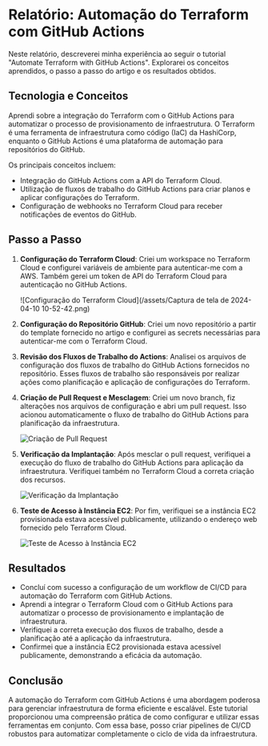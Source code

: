 # Relatório: Automação do Terraform com GitHub Actions

Neste relatório, descreverei minha experiência ao seguir o tutorial "Automate Terraform with GitHub Actions". Explorarei os conceitos aprendidos, o passo a passo do artigo e os resultados obtidos.

## Tecnologia e Conceitos

Aprendi sobre a integração do Terraform com o GitHub Actions para automatizar o processo de provisionamento de infraestrutura. O Terraform é uma ferramenta de infraestrutura como código (IaC) da HashiCorp, enquanto o GitHub Actions é uma plataforma de automação para repositórios do GitHub.

Os principais conceitos incluem:

- Integração do GitHub Actions com a API do Terraform Cloud.
- Utilização de fluxos de trabalho do GitHub Actions para criar planos e aplicar configurações do Terraform.
- Configuração de webhooks no Terraform Cloud para receber notificações de eventos do GitHub.

## Passo a Passo

1. **Configuração do Terraform Cloud**: Criei um workspace no Terraform Cloud e configurei variáveis de ambiente para autenticar-me com a AWS. Também gerei um token de API do Terraform Cloud para autenticação no GitHub Actions.

   ![Configuração do Terraform Cloud](/assets/Captura de tela de 2024-04-10 10-52-42.png)

2. **Configuração do Repositório GitHub**: Criei um novo repositório a partir do template fornecido no artigo e configurei as secrets necessárias para autenticar-me com o Terraform Cloud.

3. **Revisão dos Fluxos de Trabalho do Actions**: Analisei os arquivos de configuração dos fluxos de trabalho do GitHub Actions fornecidos no repositório. Esses fluxos de trabalho são responsáveis por realizar ações como planificação e aplicação de configurações do Terraform.

4. **Criação de Pull Request e Mesclagem**: Criei um novo branch, fiz alterações nos arquivos de configuração e abri um pull request. Isso acionou automaticamente o fluxo de trabalho do GitHub Actions para planificação da infraestrutura.

   ![Criação de Pull Request](link_para_a_imagem)

5. **Verificação da Implantação**: Após mesclar o pull request, verifiquei a execução do fluxo de trabalho do GitHub Actions para aplicação da infraestrutura. Verifiquei também no Terraform Cloud a correta criação dos recursos.

   ![Verificação da Implantação](link_para_a_imagem)

6. **Teste de Acesso à Instância EC2**: Por fim, verifiquei se a instância EC2 provisionada estava acessível publicamente, utilizando o endereço web fornecido pelo Terraform Cloud.

   ![Teste de Acesso à Instância EC2](link_para_a_imagem)

## Resultados

- Concluí com sucesso a configuração de um workflow de CI/CD para automação do Terraform com GitHub Actions.
- Aprendi a integrar o Terraform Cloud com o GitHub Actions para automatizar o processo de provisionamento e implantação de infraestrutura.
- Verifiquei a correta execução dos fluxos de trabalho, desde a planificação até a aplicação da infraestrutura.
- Confirmei que a instância EC2 provisionada estava acessível publicamente, demonstrando a eficácia da automação.

## Conclusão

A automação do Terraform com GitHub Actions é uma abordagem poderosa para gerenciar infraestrutura de forma eficiente e escalável. Este tutorial proporcionou uma compreensão prática de como configurar e utilizar essas ferramentas em conjunto. Com essa base, posso criar pipelines de CI/CD robustos para automatizar completamente o ciclo de vida da infraestrutura.
